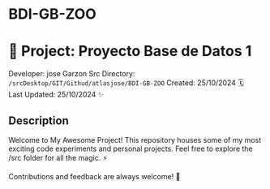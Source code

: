 # BDI-GB-ZOO
# 🚀 Project: Proyecto Base de Datos 1 

Developer: jose Garzon 
Src Directory: `/srcDesktop/GIT/Githud/atlasjose/BDI-GB-ZOO`
Created: 25/10/2024 🗓️  
Last Updated: 25/10/2024 ✨  

## Description
Welcome to My Awesome Project! This repository houses some of my most exciting code experiments and personal projects. Feel free to explore the /src folder for all the magic. ⚡️

Contributions and feedback are always welcome! 🙌